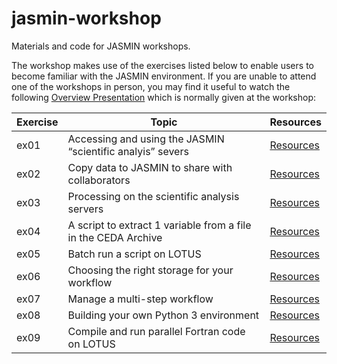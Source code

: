 # jasmin-workshop
Materials and code for JASMIN workshops.

The workshop makes use of the exercises listed below to enable users to become familiar with the JASMIN environment.
If you are unable to attend one of the workshops in person, you may find it useful to watch the following [Overview Presentation](https://youtu.be/ScmLvdgqAUw) which is normally given at the workshop:


| Exercise | Topic | Resources |
| --- | --- | --- |
| ex01 | Accessing and using the JASMIN “scientific analyis” severs | [Resources](./exercises/ex01) |
| ex02 | Copy data to JASMIN to share with collaborators | [Resources](./exercises/ex02) |
| ex03 | Processing on the scientific analysis servers | [Resources](./exercises/ex03) |
| ex04 | A script to extract 1 variable from a file in the CEDA Archive | [Resources](./exercises/ex04) |
| ex05 | Batch run a script on LOTUS | [Resources](./exercises/ex05) |
| ex06 | Choosing the right storage for your workflow | [Resources](./exercises/ex06) |
| ex07 | Manage a multi-step workflow | [Resources](./exercises/ex07) |
| ex08 | Building your own Python 3 environment | [Resources](./exercises/ex08) |
| ex09 | Compile and run parallel Fortran code on LOTUS | [Resources](./exercises/ex09)
